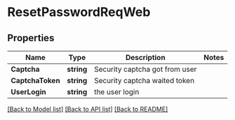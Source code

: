 # ResetPasswordReqWeb

## Properties

Name | Type | Description | Notes
------------ | ------------- | ------------- | -------------
**Captcha** | **string** | Security captcha got from user | 
**CaptchaToken** | **string** | Security captcha waited token | 
**UserLogin** | **string** | the user login | 

[[Back to Model list]](../README.md#documentation-for-models) [[Back to API list]](../README.md#documentation-for-api-endpoints) [[Back to README]](../README.md)


